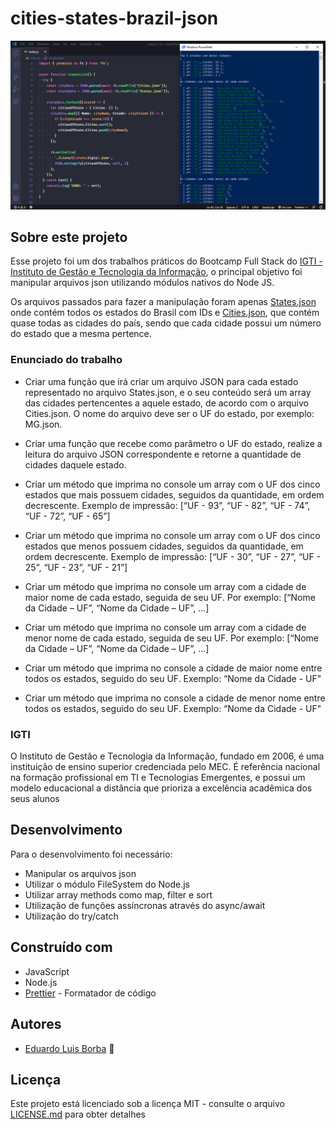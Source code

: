# cities-states-brazil-json

![Imagem do projeto](https://github.com/DuhBorba/cities-states-brazil-json/blob/master/demo.png)

## Sobre este projeto
Esse projeto foi um dos trabalhos práticos do Bootcamp Full Stack do [IGTI - Instituto de Gestão e Tecnologia da Informação](https://www.igti.com.br/), o principal objetivo foi manipular arquivos json utilizando módulos nativos do Node JS. 

Os arquivos passados para fazer a manipulação foram apenas [States.json](https://github.com/DuhBorba/cities-states-brazil-json/blob/master/src/States.json) onde contém 
todos os estados do Brasil com IDs e [Cities.json](https://github.com/DuhBorba/cities-states-brazil-json/blob/master/src/Cities.json), que contém quase todas as cidades do país, 
sendo que cada cidade possui um número do estado que a mesma pertence.

### Enunciado do trabalho
* Criar uma função que irá criar um arquivo JSON para cada estado representado no arquivo States.json, e o seu conteúdo será um array das cidades pertencentes a 
aquele estado, de acordo com o arquivo Cities.json. O nome do arquivo deve ser o UF do estado, por exemplo: MG.json.

* Criar uma função que recebe como parâmetro o UF do estado, realize a leitura do arquivo JSON correspondente e retorne a quantidade de cidades daquele estado.

* Criar um método que imprima no console um array com o UF dos cinco estados que mais possuem cidades, seguidos da quantidade, em ordem decrescente. 
Exemplo de impressão: [“UF - 93”, “UF - 82”, “UF - 74”, “UF - 72”, “UF - 65”]

* Criar um método que imprima no console um array com o UF dos cinco estados que menos possuem cidades, seguidos da quantidade, em ordem decrescente.
Exemplo de impressão: [“UF - 30”, “UF - 27”, “UF - 25”, “UF - 23”, “UF - 21”]

* Criar um método que imprima no console um array com a cidade de maior nome de cada estado, seguida de seu UF. 
Por exemplo: [“Nome da Cidade – UF”, “Nome da Cidade – UF”, ...]

* Criar um método que imprima no console um array com a cidade de menor nome de cada estado, seguida de seu UF. 
Por exemplo: [“Nome da Cidade – UF”, “Nome da Cidade – UF”, ...]

* Criar um método que imprima no console a cidade de maior nome entre todos os estados, seguido do seu UF. 
Exemplo: “Nome da Cidade - UF"

* Criar um método que imprima no console a cidade de menor nome entre todos os estados, seguido do seu UF. 
Exemplo: “Nome da Cidade - UF"

### IGTI
O Instituto de Gestão e Tecnologia da Informação, fundado em 2006, é uma instituição de ensino superior credenciada pelo MEC. 
É referência nacional na formação profissional em TI e Tecnologias Emergentes, e possui um modelo educacional a distância que prioriza a excelência acadêmica dos seus alunos

## Desenvolvimento

Para o desenvolvimento foi necessário:
* Manipular os arquivos json
* Utilizar o módulo FileSystem do Node.js
* Utilizar array methods como map, filter e sort
* Utilização de funções assíncronas através do async/await
* Utilização do try/catch

## Construído com

* JavaScript
* Node.js
* [Prettier](https://prettier.io/) - Formatador de código

## Autores

* [Eduardo Luis Borba](https://github.com/DuhBorba) :rocket:

## Licença

Este projeto está licenciado sob a licença MIT - consulte o arquivo [LICENSE.md](LICENSE.md) para obter detalhes

